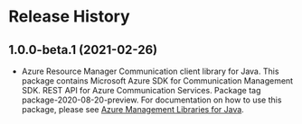 # Release History

## 1.0.0-beta.1 (2021-02-26)

- Azure Resource Manager Communication client library for Java. This package contains Microsoft Azure SDK for Communication Management SDK. REST API for Azure Communication Services. Package tag package-2020-08-20-preview. For documentation on how to use this package, please see [Azure Management Libraries for Java](https://aka.ms/azsdk/java/mgmt).
